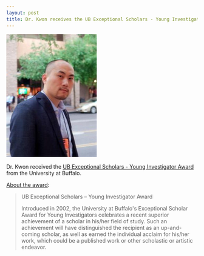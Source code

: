```yaml
---
layout: post
title: Dr. Kwon receives the UB Exceptional Scholars - Young Investigator Award
---
```


![](/people/images/kwon.jpg)

Dr. Kwon received the [UB Exceptional Scholars - Young Investigator Award](http://celebrate.buffalo.edu/staffhonor.php) from the University at Buffalo.

[About the award](http://celebrate.buffalo.edu/faculty.php):


> UB Exceptional Scholars – Young Investigator Award
> 
> Introduced in 2002, the University at Buffalo's Exceptional Scholar Award for Young Investigators celebrates a recent superior achievement of a scholar in his/her field of study. Such an achievement will have distinguished the recipient as an up-and-coming scholar, as well as earned the individual acclaim for his/her work, which could be a published work or other scholastic or artistic endeavor.
